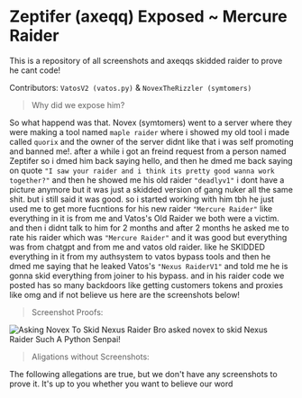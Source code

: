 # Zeptifer (axeqq) Exposed ~ Mercure Raider
This is a repository of all screenshots and axeqqs skidded raider to prove he cant code!

Contributors: `VatosV2 (vatos.py)` & `NovexTheRizzler (symtomers)`

> Why did we expose him?

So what happend was that. Novex (symtomers) went to a server where they were making a tool named `maple raider` where i showed my old tool i made called `quorix` and the owner of the server didnt like that i was self promoting
and banned me!. after a while i got an freind request from a person named Zeptifer so i dmed him back saying hello, and then he dmed me back saying on quote `"I saw your raider and i think its pretty good wanna work together?"` and then he showed me his old raider `"deadlyv1"` i dont have a picture anymore but it was just a skidded version of gang nuker all the same shit. but i still said it was good. so i started working with him tbh he just used me to get more fucntions for his new raider `"Mercure Raider"` like everything in it is from me and Vatos's Old Raider we both were a victim. and then i didnt talk to him for 2 months and after 2 months he asked me to rate his raider which was `"Mercure Raider"` and it was good but everything was from chatgpt and from me and vatos old raider. like he SKIDDED everything in it from my authsystem to vatos bypass tools and then he dmed me saying that he leaked Vatos's `"Nexus RaiderV1"` and told me he is gonna skid everything from joiner to his bypass. and in his raider code we posted has so many backdoors like getting customers tokens and proxies like omg and if not believe us here are the screenshots below!

> Screenshot Proofs:

![Asking Novex To Skid Nexus Raider](https://media.discordapp.net/attachments/1268968730688487454/1274682444649594923/image.png?ex=66c32409&is=66c1d289&hm=9b81fc40ae96a9a0bb8c1824ddf0ee9ce7db609e23ae33e9af9e576ea7b043f9&=&format=webp&quality=lossless&width=848&height=604) Bro asked novex to skid Nexus Raider Such A Python Senpai!

> Aligations without Screenshots:

The following allegations are true, but we don't have any screenshots to prove it. It's up to you whether you want to believe our word
